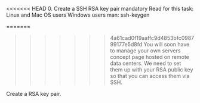 <<<<<<< HEAD
0. Create a SSH RSA key pair mandatory Read for this task:
Linux and Mac OS users Windows users man: ssh-keygen

=======
>>>>>>> 4a61cad0f19aaffc9d4853bfc098799177e5d8fd
You will soon have to manage your own servers concept page hosted on remote data centers. We need to set them up with your RSA public key so that you can access them via SSH.

Create a RSA key pair.
